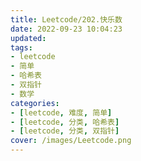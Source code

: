 ```yaml
---
title: Leetcode/202.快乐数
date: 2022-09-23 10:04:23
updated:
tags:
- leetcode
- 简单
- 哈希表
- 双指针
- 数学
categories:
- [leetcode, 难度, 简单]
- [leetcode, 分类, 哈希表]
- [leetcode, 分类, 双指针]
cover: /images/Leetcode.png
---
```

